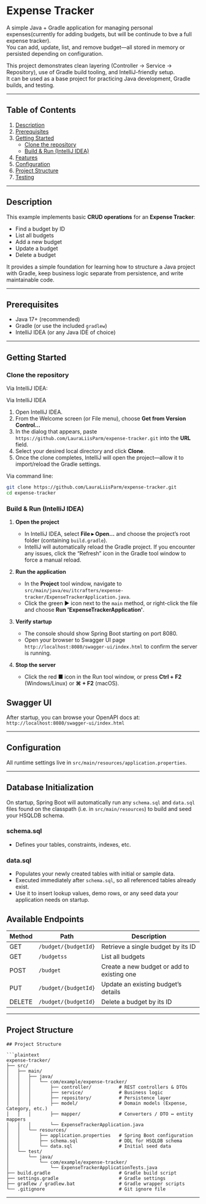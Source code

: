 # Expense Tracker

A simple Java + Gradle application for managing personal expenses(currently for adding budgets, but will be continude to bve a full expense tracker).  
You can add, update, list, and remove budget—all stored in memory or persisted depending on configuration.

This project demonstrates clean layering (Controller → Service → Repository), use of Gradle build tooling, and IntelliJ-friendly setup.  
It can be used as a base project for practicing Java development, Gradle builds, and testing.

---

## Table of Contents

1. [Description](#description)  
2. [Prerequisites](#prerequisites)  
3. [Getting Started](#getting-started)  
   - [Clone the repository](#clone-the-repository)  
   - [Build & Run (IntelliJ IDEA)](#build--run-intellij-idea)  
4. [Features](#features)  
5. [Configuration](#configuration)  
6. [Project Structure](#project-structure)  
7. [Testing](#testing)  

---

## Description

This example implements basic **CRUD operations** for an **Expense Tracker**:

- Find a budget by ID  
- List all budgets  
- Add a new budget  
- Update a budget  
- Delete a budget  

It provides a simple foundation for learning how to structure a Java project with Gradle, keep business logic separate from persistence, and write maintainable code.

---

## Prerequisites

- Java 17+ (recommended)  
- Gradle (or use the included `gradlew`)  
- IntelliJ IDEA (or any Java IDE of choice)

---

## Getting Started

### Clone the repository

Via IntelliJ IDEA:

Via IntelliJ IDEA

1. Open IntelliJ IDEA.
2. From the Welcome screen (or File menu), choose **Get from Version Control…**
3. In the dialog that appears, paste `https://github.com/LauraLiisParm/expense-tracker.git` into the **URL** field.
4. Select your desired local directory and click **Clone**.
5. Once the clone completes, IntelliJ will open the project—allow it to import/reload the Gradle settings.

Via command line:

```bash
git clone https://github.com/LauraLiisParm/expense-tracker.git
cd expense-tracker
```


### Build & Run (IntelliJ IDEA)

1. **Open the project**
    - In IntelliJ IDEA, select **File ▸ Open…** and choose the project’s root folder (containing `build.gradle`).
    - IntelliJ will automatically reload the Gradle project. If you encounter any issues, click the “Refresh” icon in the Gradle tool window to force a manual reload.

2. **Run the application**
    - In the **Project** tool window, navigate to `src/main/java/eu/itcrafters/expense-tracker/ExpenseTrackerApplication.java`.
    - Click the green ▶︎ icon next to the `main` method, or right-click the file and choose **Run 'ExpenseTrackerApplication'**.

3. **Verify startup**
    - The console should show Spring Boot starting on port 8080.
    - Open your browser to Swagger UI page `http://localhost:8080/swagger-ui/index.html` to confirm the server is running.

4. **Stop the server**
    - Click the red ■ icon in the Run tool window, or press **Ctrl + F2** (Windows/Linux) or **⌘ + F2** (macOS).
  


## Swagger UI

After startup, you can browse your OpenAPI docs at: `http://localhost:8080/swagger-ui/index.html`

---
## Configuration

All runtime settings live in `src/main/resources/application.properties`.

---

## Database Initialization

On startup, Spring Boot will automatically run any `schema.sql` and `data.sql` files found on the classpath (i.e. in `src/main/resources`) to build and seed your HSQLDB schema.

### schema.sql

- Defines your tables, constraints, indexes, etc.

### data.sql

- Populates your newly created tables with initial or sample data.
- Executed immediately after `schema.sql`, so all referenced tables already exist.
- Use it to insert lookup values, demo rows, or any seed data your application needs on startup.

## Available Endpoints

| Method | Path               | Description                              |
| ------ | ------------------ | ---------------------------------------- |
| GET    | `/budget/{budgetId}`     | Retrieve a single budget by its ID          |
| GET    | `/budgetss`            | List all budgets                     |
| POST   | `/budget`             | Create a new budget or add to existing one  |
| PUT    | `/budget/{budgetId}`     | Update an existing budget’s details         |
| DELETE | `/budget/{budgetId}`     | Delete a budget by its ID                   |

---

## Project Structure

```plaintext
## Project Structure

```plaintext
expense-tracker/
├── src/
│   ├── main/
│   │   ├── java/
│   │   │   └── com/example/expense-tracker/
│   │   │       ├── controller/          # REST controllers & DTOs
│   │   │       ├── service/             # Business logic
│   │   │       ├── repository/          # Persistence layer
│   │   │       ├── model/               # Domain models (Expense, Category, etc.)
│   │   │       ├── mapper/              # Converters / DTO ↔ entity mappers
│   │   │       └── ExpenseTrackerApplication.java
│   │   └── resources/
│   │       ├── application.properties   # Spring Boot configuration
│   │       ├── schema.sql               # DDL for HSQLDB schema
│   │       └── data.sql                 # Initial seed data
│   └── test/
│       └── java/
│           └── com/example/expense-tracker/
│               └── ExpenseTrackerApplicationTests.java
├── build.gradle                         # Gradle build script
├── settings.gradle                      # Gradle settings
├── gradlew / gradlew.bat                # Gradle wrapper scripts
└── .gitignore                           # Git ignore file
```

---



